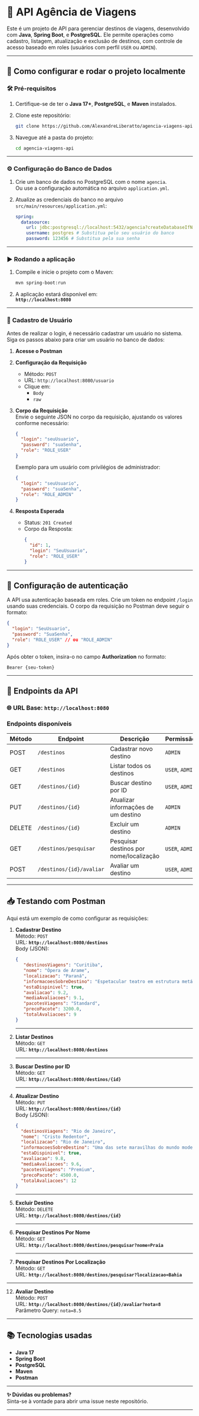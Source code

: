 # 🌟 API Agência de Viagens

Este é um projeto de API para gerenciar destinos de viagens, desenvolvido com **Java**, **Spring Boot**, e **PostgreSQL**. Ele permite operações como cadastro, listagem, atualização e exclusão de destinos, com controle de acesso baseado em roles (usuários com perfil `USER` ou `ADMIN`).

---

## 🚀 Como configurar e rodar o projeto localmente

### 🛠️ Pré-requisitos

1. Certifique-se de ter o **Java 17+**, **PostgreSQL**, e **Maven** instalados.
2. Clone este repositório:

   ```bash
   git clone https://github.com/AlexandreLiberatto/agencia-viagens-api.git
   ```

3. Navegue até a pasta do projeto:

   ```bash
   cd agencia-viagens-api
   ```

---

### ⚙️ Configuração do Banco de Dados

1. Crie um banco de dados no PostgreSQL com o nome `agencia`.  
   Ou use a configuração automática no arquivo `application.yml`.

2. Atualize as credenciais do banco no arquivo `src/main/resources/application.yml`:

   ```yaml
   spring:
     datasource:
       url: jdbc:postgresql://localhost:5432/agencia?createDatabaseIfNotExist=true
       username: postgres # Substitua pelo seu usuário do banco
       password: 123456 # Substitua pela sua senha
   ```

---

### ▶️ Rodando a aplicação

1. Compile e inicie o projeto com o Maven:

   ```bash
   mvn spring-boot:run
   ```

2. A aplicação estará disponível em:  
   **`http://localhost:8080`**

---

### 📝 **Cadastro de Usuário**  

Antes de realizar o login, é necessário cadastrar um usuário no sistema. Siga os passos abaixo para criar um usuário no banco de dados:  

1. **Acesse o Postman**   

2. **Configuração da Requisição**  
   - Método: `POST`  
   - URL: `http://localhost:8080/usuario`  
   - Clique em:  
     - `Body`
     - `raw`  

3. **Corpo da Requisição**  
   Envie o seguinte JSON no corpo da requisição, ajustando os valores conforme necessário:  
   ```json
   {
     "login": "seuUsuario",
     "password": "suaSenha",
     "role": "ROLE_USER"
   }
   ```
   Exemplo para um usuário com privilégios de administrador:
   ```json
   {
     "login": "seuUsuario",
     "password": "suaSenha",
     "role": "ROLE_ADMIN"
   }
   ```

4. **Resposta Esperada**  
   - Status: `201 Created`  
   - Corpo da Resposta:  
     ```json
     {
       "id": 1,
       "login": "SeuUsuario",
       "role": "ROLE_USER"
     }
     ```  


--- 


## 🔑 Configuração de autenticação

A API usa autenticação baseada em roles. Crie um token no endpoint `/login` usando suas credenciais. O corpo da requisição no Postman deve seguir o formato:

```json
{
  "login": "SeuUsuario",
  "password": "SuaSenha",
  "role": "ROLE_USER" // ou "ROLE_ADMIN"
}
```

Após obter o token, insira-o no campo **Authorization** no formato:

```
Bearer {seu-token}
```


---


## 📜 Endpoints da API

### 🌐 URL Base: **`http://localhost:8080`**

### Endpoints disponíveis

| Método | Endpoint                 | Descrição                                | Permissão       |
|--------|--------------------------|------------------------------------------|-----------------|
| POST   | `/destinos`              | Cadastrar novo destino                  | `ADMIN`         |
| GET    | `/destinos`              | Listar todos os destinos                | `USER`, `ADMIN` |
| GET    | `/destinos/{id}`         | Buscar destino por ID                   | `USER`, `ADMIN` |
| PUT    | `/destinos/{id}`         | Atualizar informações de um destino     | `ADMIN`         |
| DELETE | `/destinos/{id}`         | Excluir um destino                      | `ADMIN`         |
| GET    | `/destinos/pesquisar`    | Pesquisar destinos por nome/localização | `USER`, `ADMIN` |
| POST   | `/destinos/{id}/avaliar` | Avaliar um destino                      | `USER`, `ADMIN` |


---


## 📥 Testando com Postman

Aqui está um exemplo de como configurar as requisições:

1. **Cadastrar Destino**  
   Método: `POST`  
   URL: **`http://localhost:8080/destinos`**  
   Body (JSON):

   ```json
   {
      "destinosViagens": "Curitiba",
      "nome": "Ópera de Arame",
      "localizacao": "Paraná",
      "informacoesSobreDestino": "Espetacular teatro em estrutura metálica, rodeado por natureza.",
      "estaDispinivel": true,
      "avaliacao": 9.2,
      "mediaAvaliacoes": 9.1,
      "pacotesViagens": "Standard",
      "precoPacote": 3200.0,
      "totalAvaliacoes": 9
   }
   ```
   
   ---


2. **Listar Destinos**  
   Método: `GET`  
   URL: **`http://localhost:8080/destinos`**


   ---


4. **Buscar Destino por ID**  
   Método: `GET`  
   URL: **`http://localhost:8080/destinos/{id}`**


   ---


6. **Atualizar Destino**  
   Método: `PUT`  
   URL: **`http://localhost:8080/destinos/{id}`**  
   Body (JSON):

   ```json
   {
     "destinosViagens": "Rio de Janeiro",
     "nome": "Cristo Redentor",
     "localizacao": "Rio de Janeiro",
     "informacoesSobreDestino": "Uma das sete maravilhas do mundo moderno, com vista panorâmica da cidade.",
     "estaDispinivel": true,
     "avaliacao": 9.8,
     "mediaAvaliacoes": 9.6,
     "pacotesViagens": "Premium",
     "precoPacote": 4500.0,
     "totalAvaliacoes": 12
   }
   ```


   ---


7. **Excluir Destino**  
   Método: `DELETE`  
   URL: **`http://localhost:8080/destinos/{id}`**


   ---


9. **Pesquisar Destinos Por Nome**  
   Método: `GET`  
   URL: **`http://localhost:8080/destinos/pesquisar?nome=Praia`**


   ---


10. **Pesquisar Destinos Por Localização**  
   Método: `GET`  
   URL: **`http://localhost:8080/destinos/pesquisar?localizacao=Bahia`**


---


12. **Avaliar Destino**  
   Método: `POST`  
   URL: **`http://localhost:8080/destinos/{id}/avaliar?nota=8`**  
   Parâmetro Query: `nota=8.5`


---


## 📚 Tecnologias usadas

- **Java 17**
- **Spring Boot**
- **PostgreSQL**
- **Maven**
- **Postman**

---

**✨ Dúvidas ou problemas?**  
Sinta-se à vontade para abrir uma issue neste repositório.

--- 
